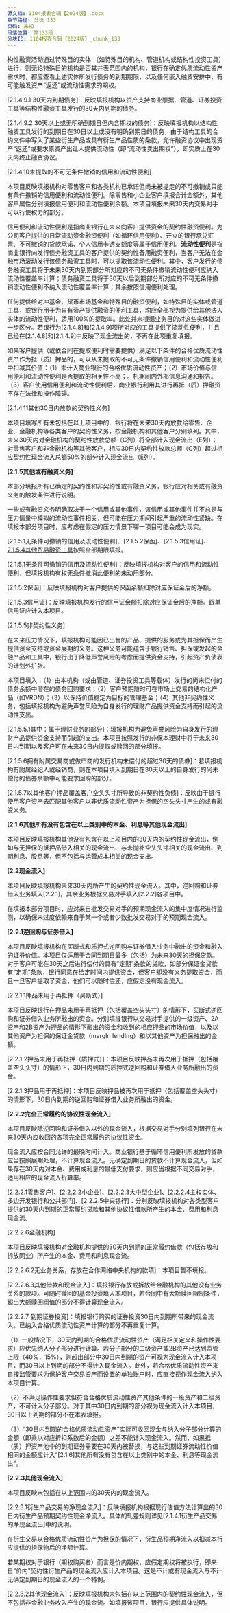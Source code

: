```yaml
---
源文档: 1104报表合辑【2024版】.docx
章节路径: 分块 133
页码: 未知
段落位置: 第133段
分块ID: 1104报表合辑【2024版】_chunk_133
---
```


构性融资活动通过特殊目的实体 （如特殊目的机构、管道机构或结构性投资工具）进行，则无论特殊目的机构是否其并表范围内的机构，银行在确定优质流动性资产需求时，都应查看上述实体所发行债务的到期期限，以及任何嵌入融资安排中、有可能触发资产“返还”或流动性需求的期权。

[2.1.4.9.1 30天内到期债务]：反映填报机构以资产支持商业票据、管道、证券投资工具等结构性融资工具发行的30天内到期的债务。

[2.1.4.9.2 30天以上或无明确到期日但内含期权的债务]：反映填报机构以结构性融资工具发行的到期日在30日以上或没有明确到期日的债务，由于结构工具的合约文件中写入了某些衍生产品或具有衍生产品性质的条款，允许融资协议中出现资产“返还”或要求原资产出让人提供流动性（即“流动性卖出期权”），即实质上在30天内终止融资协议。

[2.1.4.10未提取的不可无条件撤销的信用和流动性便利]

本项目反映填报机构对零售客户和各类机构已承诺但尚未被提走的不可撤销或只能有条件撤销的信用便利和流动性便利。除零售和小企业客户填报合计金额外，其他客户属性分别填报信用便利和流动性便利余额。本项目填报未来30天内交易对手可以行使权力的部分。

信用便利和流动性便利是指商业银行在未来向客户提供资金的契约性融资便利。为公司客户提供的日常流动资金融资便利（如循环信用便利）、开立的银行承兑汇票、不可撤销的贷款承诺、个人信用卡透支额度等属于信用便利。**流动性便利**是指商业银行向发行债务融资工具的客户提供的契约性备用融资便利，当客户无法在金融市场滚动发行该债务融资工具时，可以提取该流动性便利。其中，客户发行的债务融资工具将于未来30天内到期部分所对应的不可无条件撤销流动性便利应纳入流动性覆盖率计算；债务融资工具将于30天以后到期部分所对应的不可无条件撤销流动性便利不纳入流动性覆盖率计算；其余按照信用便利处理。

任何提供给对冲基金、货币市场基金和特殊目的融资便利，如特殊目的实体或管道工具，或银行用于为自有资产提供融资的便利工具，均应全部视为提供给其他法人实体的流动性便利，适用100%的提取率。此处并未根据业务目的对这些实体做进一步区分。若银行为[2.1.4.8]和[2.1.4.9]项所对应的工具提供了流动性便利，并且已经在[2.1.4.8]和[2.1.4.9]中反映了现金流出的，不再在此项重复填报。

如果客户提供（或依合同在提取便利时需要提供）满足以下条件的合格优质流动性资产作为抵（质）押品的，可以从未提取的不可无条件撤销信用便利和流动性便利中扣减其价值：（1）未计入商业银行的合格优质流动性资产；（2）市场价值与信用便利和流动性便利是否提取的相关性不高；。机期间内外部信息沟通和报告。（3）客户使用信用便利和流动性便利后，商业银行利用其进行再抵（质）押融资不存在法律和操作障碍。

[2.1.4.11其他30日内放款的契约性义务]

本项目填写所有未包括在以上项目中的、银行将在未来30天内放款给零售、企业、金融机构等各类客户的契约性义务，按金融机构和其他客户分别填列。其中，未来30天内对金融机构的契约性放款总额（C列）将全部计入现金流出（E列）；对零售客户和非金融机构等其他客户，相应30日内契约性放款总额（C列）超过相应契约性现金流入总额50%的部分计入现金流出（E列）。

**[2.1.5其他或有融资义务]**

本部分填报所有已确定的契约性和非契约性或有融资义务，银行应对相关或有融资义务的触发条件进行说明。

一些或有融资义务明确取决于一个信用或其他事件，该信用或其他事件并不总是与压力情景中模拟的流动性事件相关，但可能在压力期间引起严重的流动性紧缺。在填报本部分项目时，应考虑在假定的压力情景下哪一项目可能会成为现实。

[2.1.5.1无条件可撤销的信用及流动性便利]、[2.1.5.2保函]、[2.1.5.3信用证]、[2.1.5.4其他贸易融资工具]按照全部期限填报。

[2.1.5.1无条件可撤销的信用及流动性便利]：反映填报机构对客户的信用和流动性便利，但填报机构有权无条件撤消此便利的未动用部分。

[2.1.5.2保函]：反映填报机构对客户提供的保函余额扣除对应保证金后的净额。

[2.1.5.3信用证]：反映填报机构发行的信用证余额扣除对应保证金后的净额。跟单信用证应计入本项目。

[2.1.5.4其他贸易融资工具]:反映填报机构发行的非保函和信用证类的贸易融资工具扣除对应保证金后的净额。在此类担保中，填报机构都承担因为其担保一方未能履约或一方从银行担保单位应收款项未能到账而规定的支付责任。

[2.1.5.5非契约性义务]

在未来压力情况下，填报机构可能因已出售的产品、提供的服务或为其担保而产生提供资金支持或资金展期的义务。这种义务可能蕴含于银行销售、担保或发起的金融产品和工具中，银行出于降低声誉风险的考虑而提供资金支持，引起资产负债表的计划外扩张。

本项目填入：（1）由本机构（或由管道、证券投资工具等载体）发行的尚未偿付的债务余额中潜在的债务回购要求；（2）客户预期随时可在市场上交易的结构化产品（如VRDN）；（3）以保持价值稳定为目标的管理基金；（4）其他非契约性义务，包括填报机构为避免声誉风险为自身发行的理财产品提供资金支持而引起的流动性支出。

[2.1.5.5.1其中：属于理财业务的部分]：填报机构为避免声誉风险为自身发行的理财产品提供资金支持而引起的支出。本项目按照发行的非保本理财中将于未来30日内到期以及客户可在未来30日内提取或赎回的部分填报。

[2.1.5.6拥有附属交易商或做市商的发行机构未偿付的超过30天的债券]：若填报机构有附属经纪人或经销商，则在本项目填入到期日在30天以上的自身发行的尚未偿付的债券余额中可能要求回购的部分。

[2.1.5.7以其他客户押品覆盖客户空头头寸所导致的非契约性负债]：反映由于银行使用客户资产去匹配其他客户以非优质流动性资产为担保的空头头寸产生的或有融资义务。

**[2.1.6其他所有没有包含在以上类别中的本金、利息等其他现金流出]**

本项目反映填报机构其他没有包含在以上项目内的30天内的契约性现金流出，例如与无担保的抵押品借入相关的现金流出、与未抛补空头头寸相关的现金流出、到期利息、股息等，但不包括与运营成本相关的现金支出。

**[2.2现金流入]**

本项目反映填报机构未来30天内所产生的契约性现金流入。其中，逆回购和证券借入业务填入[2.2.1]，其余业务根据交易对手填入[2.2.2]各项目中。

在填报本部分项目时，应对来自批发交易对手的预期现金流入的集中度情况进行监测，以确保未过度依赖来自于某一个或者少数批发交易对手的预期现金流入。

**[2.2.1逆回购与证券借入]**

本项目反映填报机构在买断式和质押式逆回购与证券借入业务中融出的资金和融入的证券价值。本项目仅适用于合同到期日最多（包括）为未来30天的担保贷款。对于客户可能在30天之后进行偿付的具有“定期”条款的贷款，如部分保证金贷款有“定期”条款，银行同意在给定时间内提供资金，但客户却没有义务提取资金，而且一旦客户提取了资金，他们可以随时偿还，应假定没有现金流入。

[2.2.1.1押品未用于再抵押（买断式）]

本项目反映银行在押品未用于再抵押（包括覆盖空头头寸）的情形下，买断式逆回购和证券借入业务所融出的资金。分别填报银行以交易对手提供的一级资产、2A资产和2B资产为押品的情形下融出的资金和收到的相应押品的市场价值，以及以其他资产为担保的保证金贷款（margIn lendIng）和以其他资产为担保融出的金额。

[2.2.1.2押品未用于再抵押（质押式）]：本项目反映押品未再次用于抵押（包括覆盖空头头寸）的情形下，30日内到期的质押式逆回购和证券借入业务所融出的资金。

[2.2.1.3押品用于再抵押]：本项目反映押品被再次用于抵押（包括覆盖空头头寸）的情形下，30日内到期的逆回购和证券借入业务所融出的资金。

**[2.2.2完全正常履约的协议性现金流入]**

本项目反映除逆回购和证券借入以外的现金流入，根据交易对手分别填列银行在未来30天内应收回的各项完全正常履约的协议性资金。

现金流入应按合同允许的最晚时间计入。商业银行基于循环信用便利所发放的贷款应当按照展期处理，不计算现金流入。无确定到期日的贷款不计算现金流入，但如果存在30天内对本金、费用或利息的最低支付要求，则应当根据不同交易对手，适用相应的现金流入折算率。

[2.2.2.1零售客户]、[2.2.2.2小企业]、[2.2.2.3大中型企业]、[2.2.2.4主权实体、多边开发银行和公共部门]、[2.2.2.5中央银行]：分别反映填报机构对各类型客户提供的30天内到期的正常履约贷款和其他协议性借款所产生的本金、费用和利息现金流。

[2.2.2.6金融机构]

本项目反映填报机构对金融机构提供的30天内到期的正常履约借款（包括存放和拆放同业）所产生的本金、费用和利息现金流。

[2.2.2.6.1有业务关系的款项]:反映填报机构存放在其他机构的用于清算、托管和现金管理目的的款项。

[2.2.2.6.2无业务关系，存放在合作网络中央机构的款项]：本项目暂不填报。

[2.2.2.6.3其他借款和现金流入]：填报银行存放或拆放给金融机构的其他没有业务关系的款项。可随时赎回的基金投资填入本项目，若合同中有大额赎回限制条件，超出大额赎回阀值的部分不得计算现金流入。

[2.2.2.7 到期证券投资]：填报银行购买的证券投资30日内到期所带来的现金流入。已纳入合格优质流动性资产计算的部分不再重复计算。

（1）一般情况下，30天内到期的合格优质流动性资产（满足相关定义和操作性要求）应优先纳入分子部分进行计算。若分子部分的二级资产或2B资产已达到监管上限（40%，15%），则超出部分中30日内到期的资产可视为现金流入计入本项目，而30日以上到期的部分不得计入现金流入。此外，若合格优质流动性资产来自按监管要求为保护客户交易资产而设置的单独账户时，应直接视作现金流入纳入本项目计算。

（2）不满足操作性要求但符合合格优质流动性资产其他条件的一级资产和二级资产，不可计入分子部分。对于其中30日内到期的部分视为现金流入计入本项目，30日以上到期的部分不在本表填报。

（3）“30日内到期的合格优质流动性资产”实际可收回现金与纳入分子部分计算的金额（即乘以对应折扣系数后的金额）之差不能计入现金流入。然而，如果抵（质）押资产池中的到期证券需要在30天内被替换，与这些到期证券流动性价值相同的金额应计入“[2.1.6]其他所有没有包含在以上类别中的本金、利息等现金流出”。

**[2.2.3其他现金流入]**

本项目反映未包括在以上范围内的30天内的现金流入。

[2.2.3.1衍生产品交易的净现金流入]：反映填报机构根据现行估值方法计算出的30日内衍生产品预期契约性现金净流入。具体的轧差规则详见[2.1.4.1衍生产品交易的净现金流出]中的说明。

在衍生交易以合格优质流动性资产为担保的情况下，衍生品预期净流入以扣减本行应提供的担保物后的净额计算。

若某期权对于银行（期权购买者）而言是价内期权，应假定期权将被执行，即来自“价内”契约性衍生产品的现金流入应计入本项目。这是不计或有现金流入与不计无确定到期日的现金流入的一个特例。

[2.2.3.2其他现金流入]：反映填报机构未包括在以上范围内的契约性现金流入，但不包括非金融业务收入产生的现金流。如填报该项目，银行应提供具体说明。